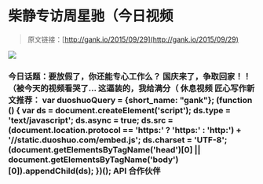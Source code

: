 # 柴静专访周星驰（今日视频

> 原文链接：[http://gank.io/2015/09/29](http://gank.io/2015/09/29)

![](http://ww3.sinaimg.cn/large/7a8aed7bgw1ewgtohwi0qj20gy0pbwhi.jpg)

### 今日话题：要放假了，你还能专心工作么？                                                                        国庆来了，争取回家！！（被今天的视频看哭了...                                                                                            这逼装的，我给满分（ 休息视频                                                                                    匠心写作新文推荐：                                                                                var duoshuoQuery = {short_name: "gank"};    (function () {        var ds = document.createElement('script');        ds.type = 'text/javascript';        ds.async = true;        ds.src = (document.location.protocol == 'https:' ? 'https:' : 'http:') + '//static.duoshuo.com/embed.js';        ds.charset = 'UTF-8';        (document.getElementsByTagName('head')[0]        || document.getElementsByTagName('body')[0]).appendChild(ds);    })();                                API                            合作伙伴                                    


